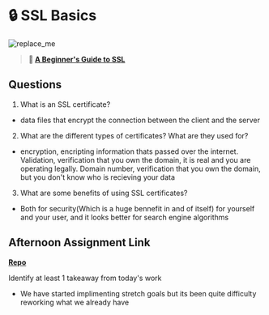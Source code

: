 # 🔒 SSL Basics

![replace_me](https://codeworks.blob.core.windows.net/public/assets/img/illustrations/placeholder.svg)

> **📖 [A Beginner's Guide to SSL](https://codeworksacademy.com/fs-student-guide/resources/wk8-9/07-SSL)**

## Questions

1. What is an SSL certificate?
- data files that encrypt the connection between the client and the server
2. What are the different types of certificates? What are they used for?
- encryption, encripting information thats passed over the internet. Validation, verification that you own the domain, it is real and you are operating legally. Domain number,   verification that you own the domain, but you don't know who is recieving your data

3. What are some benefits of using SSL certificates?
- Both for security(Which is a huge bennefit in and of itself) for yourself and your user, and it looks better for search engine algorithms

## Afternoon Assignment Link

**[Repo](https://github.com/Jacobzeme8/StackedDecks)**

Identify at least 1 takeaway from today's work
- We have started implimenting stretch goals but its been quite difficulty reworking what we already have